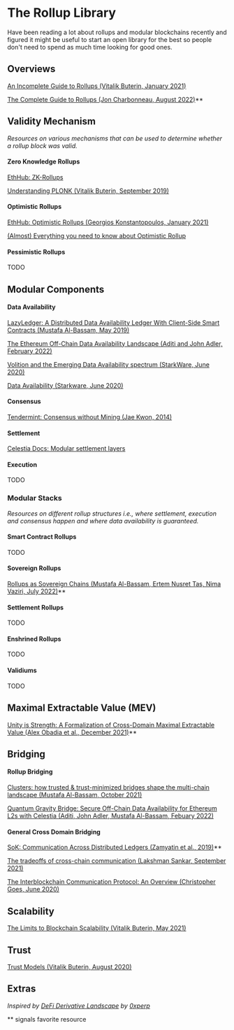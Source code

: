 # The Rollup Library
Have been reading a lot about rollups and modular blockchains recently and figured it might be useful to start an open library for the best so people don't need to spend as much time looking for good ones.

## Overviews
[An Incomplete Guide to Rollups (Vitalik Buterin, January 2021)](https://vitalik.ca/general/2021/01/05/rollup.html)

[The Complete Guide to Rollups (Jon Charbonneau, August 2022)](https://members.delphidigital.io/reports/the-complete-guide-to-rollups/)**


## Validity Mechanism

*Resources on various mechanisms that can be used to determine whether a rollup block was valid.*

#### Zero Knowledge Rollups
[EthHub: ZK-Rollups](https://docs.ethhub.io/ethereum-roadmap/layer-2-scaling/zk-rollups/)

[Understanding PLONK (Vitalik Buterin, September 2019)](https://vitalik.ca/general/2019/09/22/plonk.html)

#### Optimistic Rollups 
[EthHub: Optimistic Rollups (Georgios Konstantopoulos, January 2021)](https://docs.ethhub.io/ethereum-roadmap/layer-2-scaling/optimistic_rollups/)

[(Almost) Everything you need to know about Optimistic Rollup](https://research.paradigm.xyz/rollups)

#### Pessimistic Rollups

TODO

## Modular Components

#### Data Availability

[LazyLedger: A Distributed Data Availability Ledger With Client-Side Smart Contracts (Mustafa Al-Bassam, May 2019)](https://arxiv.org/abs/1905.09274)

[The Ethereum Off-Chain Data Availability Landscape (Aditi and John Adler, February 2022)](https://blog.celestia.org/ethereum-off-chain-data-availability-landscape/)

[Volition and the Emerging Data Availability spectrum (StarkWare, June 2020)](https://medium.com/starkware/volition-and-the-emerging-data-availability-spectrum-87e8bfa09bb)

[Data Availability (Starkware, June 2020)](https://medium.com/starkware/data-availability-e5564c416424)

#### Consensus

[Tendermint: Consensus without Mining (Jae Kwon, 2014)](https://tendermint.com/static/docs/tendermint.pdf)

#### Settlement

[Celestia Docs: Modular settlement layers](https://celestia.org/learn/modular-settlement-layers/)

#### Execution

TODO

### Modular Stacks

*Resources on different rollup structures i.e., where settlement, execution and consensus happen and where data availability is guaranteed.*

#### Smart Contract Rollups

TODO

#### Sovereign Rollups
[Rollups as Sovereign Chains (Mustafa Al-Bassam, Ertem Nusret Tas, Nima Vaziri, July 2022)](https://blog.celestia.org/sovereign-rollup-chains/)**

#### Settlement Rollups

TODO

#### Enshrined Rollups

TODO

#### Validiums

TODO

## Maximal Extractable Value (MEV)
[Unity is Strength: A Formalization of Cross-Domain Maximal Extractable Value (Alex Obadia et al., December 2021)](https://arxiv.org/pdf/2112.01472.pdf)**

## Bridging

#### Rollup Bridging

[Clusters: how trusted & trust-minimized bridges shape the multi-chain landscape (Mustafa Al-Bassam, October 2021)](https://blog.celestia.org/clusters/)

[Quantum Gravity Bridge: Secure Off-Chain Data Availability for Ethereum L2s with Celestia (Aditi, John Adler, Mustafa Al-Bassam, Febuary 2022)](https://blog.celestia.org/celestiums/)

#### General Cross Domain Bridging

[SoK: Communication Across Distributed Ledgers (Zamyatin et al., 2019)](https://eprint.iacr.org/2019/1128.pdf)**

[The tradeoffs of cross-chain communication (Lakshman Sankar, September 2021)](https://www.lakshmansankar.com/#/tradeoffs-ccc)

[The Interblockchain Communication Protocol: An Overview (Christopher Goes, June 2020)](https://arxiv.org/pdf/2006.15918.pdf)

## Scalability

[The Limits to Blockchain Scalability (Vitalik Buterin, May 2021)](https://vitalik.ca/general/2021/05/23/scaling.html)

## Trust

[Trust Models (Vitalik Buterin, August 2020)](https://vitalik.ca/general/2020/08/20/trust.html)

## Extras
*Inspired by [DeFi Derivative Landscape](https://github.com/0xperp/defi-derivatives) by [0xperp](https://twitter.com/0xperp)*

** signals favorite resource
